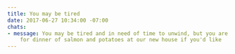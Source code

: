 ```yaml
---
title: You may be tired
date: 2017-06-27 10:34:00 -07:00
chats:
- message: You may be tired and in need of time to unwind, but you are invited over
    for dinner of salmon and potatoes at our new house if you'd like
---
```


